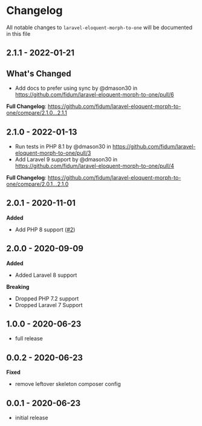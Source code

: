 # Changelog

All notable changes to `laravel-eloquent-morph-to-one` will be documented in this file

## 2.1.1 - 2022-01-21

## What's Changed

- Add docs to prefer using sync by @dmason30 in https://github.com/fidum/laravel-eloquent-morph-to-one/pull/6

**Full Changelog**: https://github.com/fidum/laravel-eloquent-morph-to-one/compare/2.1.0...2.1.1

## 2.1.0 - 2022-01-13

- Run tests in PHP 8.1 by @dmason30 in https://github.com/fidum/laravel-eloquent-morph-to-one/pull/3
- Add Laravel 9 support by @dmason30 in https://github.com/fidum/laravel-eloquent-morph-to-one/pull/4

**Full Changelog**: https://github.com/fidum/laravel-eloquent-morph-to-one/compare/2.0.1...2.1.0

## 2.0.1 - 2020-11-01

**Added**

- Add PHP 8 support ([#2](https://github.com/fidum/laravel-eloquent-morph-to-one/pull/2))

## 2.0.0 - 2020-09-09

**Added**

- Added Laravel 8 support

**Breaking**

- Dropped PHP 7.2 support
- Dropped Laravel 7 Support

## 1.0.0 - 2020-06-23

- full release

## 0.0.2 - 2020-06-23

**Fixed**

- remove leftover skeleton composer config

## 0.0.1 - 2020-06-23

- initial release
